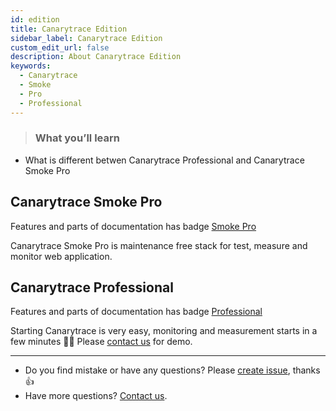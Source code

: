 ```yaml
---
id: edition
title: Canarytrace Edition
sidebar_label: Canarytrace Edition
custom_edit_url: false
description: About Canarytrace Edition
keywords:
  - Canarytrace
  - Smoke
  - Pro
  - Professional
---
```


> ### What you’ll learn
- What is different betwen Canarytrace Professional and Canarytrace Smoke Pro


## Canarytrace Smoke Pro
Features and parts of documentation has badge <a href="/docs/why/edition#canarytrace-smoke-pro"><span class="canaryBadge">Smoke Pro</span></a>

Canarytrace Smoke Pro is maintenance free stack for test, measure and monitor web application.


## Canarytrace Professional 
Features and parts of documentation has badge <a href="/docs/why/edition#canarytrace-professional"><span class="canaryBadge">Professional</span></a>



Starting Canarytrace is very easy, monitoring and measurement starts in a few minutes 👏🏻 Please [contact us](/docs/support/contactus) for demo.

---

- Do you find mistake or have any questions? Please [create issue](https://github.com/canarytrace/documentation/issues/new/choose), thanks 👍
- Have more questions? [Contact us](/docs/support/contactus).